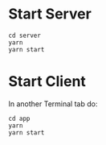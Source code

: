 # Start Server

```
cd server
yarn
yarn start
```

# Start Client

In another Terminal tab do:

```
cd app
yarn
yarn start
```
